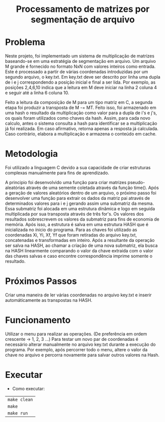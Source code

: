 <h1 align="center">Processamento de matrizes por segmentação de arquivo</h1>

# Problema

Neste projeto, foi implementado um sistema de multiplicação de matrizes baseando-se em uma estratégia de segmentação em arquivo. Um arquivo M grande é fornecido no formato NxN com valores inteiros como entrada. Este é processado a partir de várias coordenadas introduzidas por um segundo arquivo, o key.txt. Em key.txt deve ser descrito por linha uma dupla de i e j correspondendo a posição inicial e final a ser lida. Por exemplo, as posições 2,4,6,10 indica que a leitura em M deve iniciar na linha 2 coluna 4 e seguir até a linha 6 coluna 10. 


Feito a leitura da composição de M para um tipo matriz em C, a segunda etapa foi produzir a transposta de M -= MT. Feito isso, foi armazenado em uma hash o resultado da multiplicação como valor para a dupla de i's e j's, os quais foram utilizados como chaves da hash. Assim, para cada novo calculo, antes o sistema consulta a hash para identificar se a multiplicação já foi realizada. Em caso afirmativo, retorna apenas a resposta já calculada. Caso contrário, elabora a multiplicação e armazena o conteúdo em cache. 


# Metodologia

Foi utilizado a linguagem C devido a sua capacidade de criar estruturas complexas manualmente para fins de aprendizado. 

A principio foi desenvolvido uma função para criar matrizes pseudo-aleatórias através de uma semente coletada através da função time(). Após a geração de valores aleatórios dentro de um arquivo, o próximo passo foi desenvolver uma função para extrair os dados da matriz pai através de determinados valores para i e j gerando assim uma submatriz da mesma. Essa submatriz foi alocada em uma estrutura dinâmica e logo em seguida multiplicada por sua transposta através de três for's. Os valores dos resultados sobrescrevem os valores da submatriz para fins de economia de memória. Após isso, a estrutura é salva em uma estrutura HASH que é inicializada no ínicio do programa. Para as chaves foi utilizado as coordenadas Xi, Yi, Xf, Yf que foram retiradas do arquivo key.txt, concatenadas e transformadas em inteiro. Após a resultante da operação ser salva na HASH, ao chamar a criação de uma nova submatriz, ela busca na HASH linearmente comparando o valor da chave extraida com o valor das chaves salvas e caso encontre correspondência imprime somente o resultado.

# Próximos Passos

Criar uma maneira de ler várias coordenadas no arquivo key.txt e inserir automáticamente as transpostas na HASH.

# Funcionamento

Utilizar o menu para realizar as operações. (De preferência em ordem crescente -> 1, 2, 3 ...)
Para testar um novo par de coordenadas é necessário alterar manualmente no arquivo key.txt durante a execução do programa.
Por exemplo, após percorrer todo o menu, altere o valor da chave no arquivo e percorra novamente para salvar outros valores na Hash.

# Executar
* Como executar:

<html>
<table>
    <tr>
        <td><code>make clean</code></td>
    <tr>
        <td><code>make</code></td>
    </tr>
    <tr>
        <td><code>make run</code></td>
    </tr>
    <tr>
</table>
</html>
